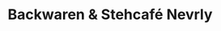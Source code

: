 ---
title: "Backwaren & Stehcafé Nevrly"
url: /otterwisch/backwaren-und-stehcafe-nevrly/
shop: Bäckerei
---
